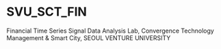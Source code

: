 # SVU_SCT_FIN
Financial Time Series Signal Data Analysis Lab, Convergence Technology Management &amp; Smart City, SEOUL VENTURE UNIVERSITY

